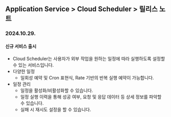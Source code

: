 ## Application Service > Cloud Scheduler > 릴리스 노트
### 2024.10.29.
#### 신규 서비스 출시
* Cloud Scheduler는 사용자가 외부 작업을 원하는 일정에 따라 실행하도록 설정할 수 있는 서비스입니다.
* 다양한 일정
    * 일회성 예약 및 Cron 표현식, Rate 기반의 반복 실행 예약이 가능합니다.
* 일정 관리
    * 일정을 활성화/비활성화할 수 있습니다.
    * 일정 실행 이력을 통해 성공 여부, 요청 및 응답 데이터 등 상세 정보를 파악할 수 있습니다.
    * 실패 시 재시도 설정을 할 수 있습니다.

